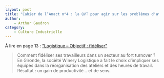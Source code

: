 ```yaml
---
layout: post
title: "Cahier de l’Anact n°4 : la QVT pour agir sur les problèmes d'attractivité"
author: 
    - Arthur Gaudron
category: 
    - Culture Industrielle
---
```



À lire en page 13 : ["Logistique – Objectif : fidéliser"](https://www.anact.fr/idee-recue-problemes-dattractivite-renforcons-notre-marque-employeur)

> Comment fidéliser ses travailleurs dans un secteur au fort turnover ? En Gironde, la société Winery Logistique a fait le choix d’impliquer ses équipes dans la réorganisation des ateliers et des heures de travail. Résultat : un gain de productivité… et de sens.